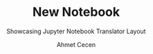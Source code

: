 ---
layout:     notebook
title:      New Notebook
author:     Ahmet Cecen
tags: 		jupyter workflows template
subtitle:   Showcasing Jupyter Notebook Translator Layout
category:   project1
published:  false

notebookfilename: intro
visualworkflow: true
---